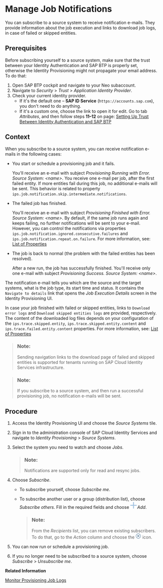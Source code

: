 <!-- loiod055bc278e614713916090c532e3859f -->

# Manage Job Notifications

You can subscribe to a source system to receive notification e-mails. They provide information about the job execution and links to download job logs, in case of failed or skipped entities.



<a name="loiod055bc278e614713916090c532e3859f__prereq_dty_bjp_2pb"/>

## Prerequisites

Before subscribing yourself to a source system, make sure that the trust between your Identity Authentication and SAP BTP is properly set, otherwise the Identity Provisioning might not propagate your email address. To do that:

1.  Open SAP BTP cockpit and navigate to your Neo subaccount.
2.  Navigate to *Security* \> *Trust* \> *Application Identity Provider*.
3.  Check your current identity provider.
    -   If it's the default one – **SAP ID Service** \(`https://accounts.sap.com`\), you don't need to do anything.
    -   If it's a custom one, choose the link to open it for edit. Go to tab *Attributes*, and then follow steps **11–12** on page: [Setting Up Trust Between Identity Authentication and SAP BTP](https://help.sap.com/viewer/ea72206b834e4ace9cd834feed6c0e09/Cloud/en-US/0df6abc18397483dbb34b87dcc0622c7.html)




<a name="loiod055bc278e614713916090c532e3859f__context_snf_qlc_5z"/>

## Context

When you subscribe to a source system, you can receive notification e-mails in the following cases:

-   You start or schedule a provisioning job and it fails.

    You'll receive an e-mail with subject *Provisioning Running with Error. Source System: <name\>*. You receive one e-mail per job, after the first failed entity. If more entities fail during this job, no additional e-mails will be sent. This behavior is related to property `ips.job.notification.skip.intermediate.notifications`.

-   The failed job has finished.

    You'll receive an e-mail with subject *Provisioning Finished with Error. Source System: <name\>*. By default, if the same job runs again and keeps failing, no further notifications will be sent to your e-mail. However, you can control the notifications via properties `ips.job.notification.ignored.consecutive.failures` and `ips.job.notification.repeat.on.failure`. For more information, see: [List of Properties](../list-of-properties-d6f3577.md)

-   The job is back to normal \(the problem with the failed entities has been resolved\).

    After a new run, the job has successfully finished. You'll receive only one e-mail with subject *Provisioning Success. Source System: <name\>*.


The notification e-mail tells you which are the source and the target systems, what is the job type, its start time and status. It contains the `Navigate to details` link that opens the *Job Execution Details* screen in the Identity Provisioning UI.

In case your job finished with failed or skipped entities, links to `Download error logs` and `Download skipped entities logs` are provided, respectively. The content of the downloaded log files depends on your configuration of the `ips.trace.skipped.entity`, `ips.trace.skipped.entity.content` and `ips.trace.failed.entity.content` properties. For more information, see: [List of Properties](../list-of-properties-d6f3577.md)

> ### Note:  
> Sending navigation links to the download page of failed and skipped entities is supported for tenants running on SAP Cloud Identity Services infrastructure.

> ### Note:  
> If you subscribe to a source system, and then run a successful provisioning job, no notification e-mails will be sent.



## Procedure

1.  Access the Identity Provisioning UI and choose the *Source Systems* tile.

2.  Sign in to the administration console of SAP Cloud Identity Services and navigate to *Identity Provisioning* \> *Source Systems*.

3.  Select the system you need to watch and choose *Jobs*.

    > ### Note:  
    > Notifications are supported only for read and resync jobs.

4.  Choose *Subscribe*.

    -   To subscribe yourself, choose *Subscribe me*.
    -   To subscribe another user or a group \(distribution list\), choose *Subscribe others*. Fill in the required fields and choose ![](../Operation-Guide/images/IPS_Add_Icon_711b870.png)*Add*.

        > ### Note:  
        > From the *Recipients* list, you can remove existing subscribers. To do that, go to the *Action* column and choose the ![](../Operation-Guide/images/Unsubscribe_User_21262b8.png) icon.


5.  You can now run or schedule a provisioning job.

6.  If you no longer need to be subscribed to a source system, choose *Subscribe* \> *Unsubscribe me*.


**Related Information**  


[Monitor Provisioning Job Logs](monitor-provisioning-job-logs-e5b5176.md "Job logs display information about the execution of provisioning jobs. Each row in the list of job logs shows information about one execution of a job.")

